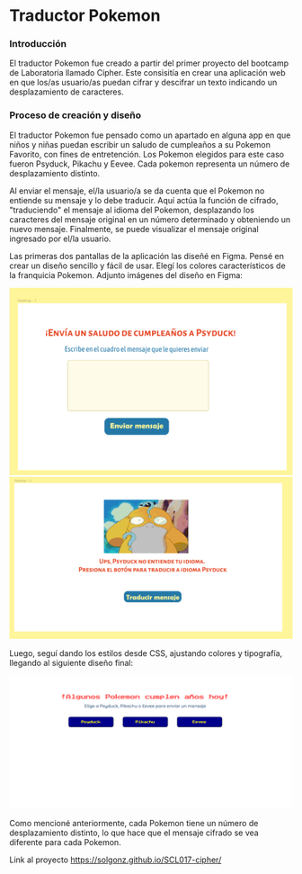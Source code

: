 # Traductor Pokemon

### Introducción
El traductor Pokemon fue creado a partir del primer proyecto del bootcamp de Laboratoria llamado Cipher. Este consisitía en crear una aplicación web en que los/as usuario/as puedan cifrar y descifrar un texto indicando un desplazamiento de caracteres.

### Proceso de creación y diseño
El traductor Pokemon fue pensado como un apartado en alguna app en que niños y niñas puedan escribir un saludo de cumpleaños a su Pokemon Favorito, con fines de entretención. Los Pokemon elegidos para este caso fueron Psyduck, Pikachu y Eevee. Cada pokemon representa un número de desplazamiento distinto. 

Al enviar el mensaje, el/la usuario/a se da cuenta que el Pokemon no entiende su mensaje y lo debe traducir. Aquí actúa la función de cifrado, "traduciendo" el mensaje al idioma del Pokemon, desplazando los caracteres del mensaje original en un número determinado y obteniendo un nuevo mensaje. Finalmente, se puede visualizar el mensaje original ingresado por el/la usuario.

Las primeras dos pantallas de la aplicación las diseñé en Figma. Pensé en crear un diseño sencillo y fácil de usar. Elegí los colores característicos de la franquicia Pokemon.
Adjunto imágenes del diseño en Figma: 

![Pantalla1](src/pantalla1.png)
![Pantalla2](src/pantalla2.png)

 Luego,  seguí dando los estilos desde CSS, ajustando colores y tipografía, llegando al siguiente diseño final:

 ![PantallaInicio](src/pantallaInicio.png)

 Como mencioné anteriormente, cada Pokemon tiene un número de desplazamiento distinto, lo que hace que el mensaje cifrado se vea diferente para cada Pokemon. 
 
 Link al proyecto https://solgonz.github.io/SCL017-cipher/
